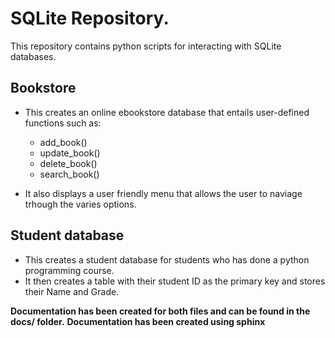 # SQLite Repository.

This repository contains python scripts for interacting with SQLite databases.

## Bookstore
- This creates an online ebookstore database that entails user-defined functions such as:
  * add_book()
  * update_book()
  * delete_book()
  * search_book()
    
- It also displays a user friendly menu that allows the user to naviage trhough the varies options.

## Student database
- This creates a student database for students who has done a python programming course.
- It then creates a table with their student ID as the primary key and stores their Name and Grade.

**Documentation has been created for both files and can be found in the docs/ folder.**
**Documentation has been created using sphinx**

